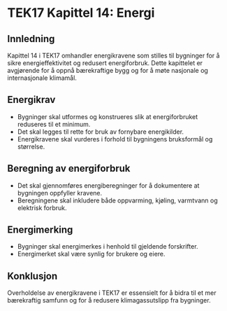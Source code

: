 # TEK17 Kapittel 14: Energi

## Innledning
Kapittel 14 i TEK17 omhandler energikravene som stilles til bygninger for å sikre energieffektivitet og redusert energiforbruk. Dette kapittelet er avgjørende for å oppnå bærekraftige bygg og for å møte nasjonale og internasjonale klimamål.

## Energikrav
- Bygninger skal utformes og konstrueres slik at energiforbruket reduseres til et minimum.
- Det skal legges til rette for bruk av fornybare energikilder.
- Energikravene skal vurderes i forhold til bygningens bruksformål og størrelse.

## Beregning av energiforbruk
- Det skal gjennomføres energiberegninger for å dokumentere at bygningen oppfyller kravene.
- Beregningene skal inkludere både oppvarming, kjøling, varmtvann og elektrisk forbruk.

## Energimerking
- Bygninger skal energimerkes i henhold til gjeldende forskrifter.
- Energimerket skal være synlig for brukere og eiere.

## Konklusjon
Overholdelse av energikravene i TEK17 er essensielt for å bidra til et mer bærekraftig samfunn og for å redusere klimagassutslipp fra bygninger.